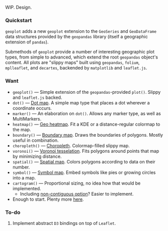 WIP. Design.

### Quickstart

`geoplot` adds a new `geoplot` extension to the `GeoSeries` and `GeoDataFrame` data structures provided by the
`geopandas` library (itself a geographic extension of `pandas`).

Submethods of `geoplot` provide a number of interesting geographic plot types, from simple to advanced, which extend
the root `geopandas` object's content. All plots are "slippy maps" built using `geopandas`, `folium`,
`mplleaflet`, and `decartes`, backended by `matplotlib` and `leaflet.js`.

### Want

* `geoplot()` &mdash; Simple extension of the `geopandas`-provided `plot()`. Slippy and `leaflet.js` backed.
* `dot()` &mdash; [Dot map](https://raw.githubusercontent.com/andrea-cuttone/geoplotlib/master/examples/screenshots/dotdensity.png).
A simple map type that places a dot wherever a coordinate occurs.
* `marker()` &mdash; An elaboration on `dot()`. Allows any marker type, as well as MultiMarkers.
* `heatmap()` &mdash; [Geo heatmap](https://raw.githubusercontent.com/andrea-cuttone/geoplotlib/master/examples/screenshots/kde1.png).
Fit a KDE or a distance-regular colormap to the map.
* `boundary()` &mdash; [Boundary map](https://raw.githubusercontent.com/andrea-cuttone/geoplotlib/master/examples/screenshots/shapefiles.png).
Draws the boundaries of polygons. Mostly useful in combination.
* `choropleth()` &mdash; [Choropleth](https://raw.githubusercontent.com/andrea-cuttone/geoplotlib/master/examples/screenshots/choropleth.png).
Colormap-filled slippy map.
* `voronoi()` &mdash; [Voronoi tesselation](https://raw.githubusercontent.com/andrea-cuttone/geoplotlib/master/examples/screenshots/voronoi-filled.png).
Fits polygons around points that map by minimizing distance.
* `spatial()` &mdash; [Spatial map](https://raw.githubusercontent.com/andrea-cuttone/geoplotlib/master/examples/screenshots/graph-flights.png).
Colors polygons according to data on their number.
* `symbol()` &mdash; [Symbol map](symbol.png). Embed symbols like pies or growing circles into a map.
* `cartogram()` &mdash; Proportional sizing, no idea how that would be implemented.
    * Including [non-contiguous option](http://bl.ocks.org/mbostock/4055908)? Easier to implement.
* Enough to start. Plenty more [here](https://github.com/andrea-cuttone/geoplotlib/tree/master/examples/screenshots).

### To-do

1. Implement abstract `D3` bindings on top of `Leaflet`.